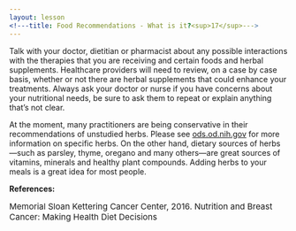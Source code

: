 ```yaml
---
layout: lesson
<!---title: Food Recommendations - What is it?<sup>17</sup>--->
---
```


Talk with your doctor, dietitian or pharmacist about any possible interactions with the therapies that you are receiving and certain foods and herbal supplements. Healthcare providers will need to review, on a case by case basis, whether or not there are herbal supplements that could enhance your treatments. Always ask your doctor or nurse if you have concerns about your nutritional needs, be sure to ask them to repeat or explain anything that’s not clear.

At the moment, many practitioners are being conservative in their recommendations of unstudied herbs. Please see [ods.od.nih.gov](ods.od.nih.gov) for more information on specific herbs. On the other hand, dietary sources of herbs—such as parsley, thyme, oregano and many others—are great sources of vitamins, minerals and healthy plant compounds. Adding herbs to your meals is a great idea for most people.

**References:**

<span style="font-size:15px;">Memorial Sloan Kettering Cancer Center, 2016. Nutrition and Breast Cancer: Making Health Diet Decisions</span>
